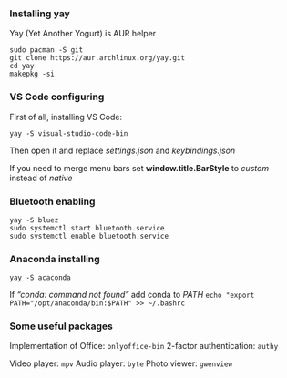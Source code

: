### Installing yay
Yay (Yet Another Yogurt) is AUR helper 
```
sudo pacman -S git
git clone https://aur.archlinux.org/yay.git
cd yay
makepkg -si
```

### VS Code configuring
First of all, installing VS Code:
```
yay -S visual-studio-code-bin
```
Then open it and replace *settings.json* and *keybindings.json*

If you need to merge menu bars set **window.title.BarStyle** to *custom* instead of *native*

### Bluetooth enabling
```
yay -S bluez
sudo systemctl start bluetooth.service
sudo systemctl enable bluetooth.service
```

### Anaconda installing
```yay -S acaconda```

If *“conda: command not found”* add conda to *PATH*
```echo "export PATH="/opt/anaconda/bin:$PATH" >> ~/.bashrc```


### Some useful packages
Implementation of Office: ```onlyoffice-bin``` 
2-factor authentication: ```authy```

Video player: ```mpv```
Audio player: ```byte```
Photo viewer: ```gwenview```